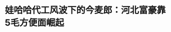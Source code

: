 <!DOCTYPE html>
<html lang="zh-CN">

<head>
    
<title>娃哈哈代工风波下的今麦郎：河北富豪靠5毛方便面崛起_腾讯新闻</title>
<meta name="keywords" content="今麦郎,娃哈哈,方便面,范现国,华龙集团,河北,纯净水,代工">
<meta name="description" content="本文来源：时代财经 作者：李馨婷因为娃哈哈的一则声明，在市场上低调已久的今麦郎突然引发关注。近日，娃哈哈纯净水产品委托今麦郎代工现象引发热议。5月15日上午，娃哈哈集团发布声明，称与今麦郎确存在委托代工关系。其进一步指出，代工期间集团自查发现个别纯净水产品未通过出厂抽样检测，自2025年4月起，集团已终止与...">
<meta name="author" content="腾讯网">
<meta name="copyright" content="Copyright 1998 - 2025 Tencent. All Rights Reserved">
<meta property="og:type" content="news" />

<meta property="og:title" content="娃哈哈代工风波下的今麦郎：河北富豪靠5毛方便面崛起_腾讯新闻" />
<meta property="og:description" content="本文来源：时代财经 作者：李馨婷因为娃哈哈的一则声明，在市场上低调已久的今麦郎突然引发关注。近日，娃哈哈纯净水产品委托今麦郎代工现象引发热议。5月15日上午，娃哈哈集团发布声明，称与今麦郎确存在委托代工关系。其进一步指出，代工期间集团自查发现个别纯净水产品未通过出厂抽样检测，自2025年4月起，集团已终止与..." />
<meta property="og:url" content="https://news.qq.com/rain/a/20250517A024W200" />
<meta property="og:image" content="https://inews.gtimg.com/news_ls/ODPRhb6CPbBUihv0KA-9x6gTrSgqhTtb0VVCu_0gETxhgAA_640330/0" />
<meta property="article:author" content="时代财经" />
<meta property="article:published_time" content="2025-05-17 18:41:19" />
<meta property="category" content="finance" />

<meta name="baidu-site-verification" content="jJeIJ5X7pP" />
    <meta charset="utf-8" />
<meta http-equiv="X-UA-Compatible" content="IE=Edge" />
<meta name="viewport" content="width=device-width, initial-scale=1, shrink-to-fit=no" />
<link rel="dns-prefetch" href="mat1.gtimg.com">
<link rel="dns-prefetch" href="i.news.qq.com">
<link rel="shortcut icon" href="https://mat1.gtimg.com/qqcdn/qqindex2021/favicon.ico">
<script nomodule="true" src="https://mat1.gtimg.com/qqcdn/qqindex2021/common-static/20240515201444/core3-37-1.min.js"></script>
<script>
  try {
    if (!window.IntersectionObserver) {
      var observerScript = document.createElement('script');
      observerScript.src = "https://mat1.gtimg.com/qqcdn/qqindex2021/common-static/20241024141058/intersection-observer-polyfill.js";
      document.head.appendChild(observerScript);
    }
  } catch (error) {}
</script>

<script>
  try {
    if (!Element.prototype.scrollTo) {
      var scrollScript = document.createElement('script');
      scrollScript.src = "https://mat1.gtimg.com/qqcdn/qqindex2021/common-static/20241025153001/scroll-behavior-polyfill.js";
      document.head.appendChild(scrollScript);
    }
  } catch (error) {}
</script>
<script>
  try {
    if ('scrollRestoration' in window.history) {
      window.history.scrollRestoration = 'manual';
    }
    window.isPcClient = Boolean(window.electron) && (
      window.navigator.userAgent.indexOf('pc-client') > 0 ||
      window.navigator.userAgent.indexOf('TencentNews') > 0
    );
  } catch {}
</script>
<script>
  try {
    if (window.isPcClient) {
      var bodyStyle = document.createElement('style');
      bodyStyle.innerText = 'body{ zoom: 0.95 }';
      document.head.appendChild(bodyStyle);
    }
  } catch {}
</script>
<script>
  window.DATA = {"url":"https://view.inews.qq.com/a/20250517A024W200","article_id":"20250517A024W200","article_type":"0","title":"娃哈哈代工风波下的今麦郎：河北富豪靠5毛方便面崛起","desc":"本文来源：时代财经 作者：李馨婷因为娃哈哈的一则声明，在市场上低调已久的今麦郎突然引发关注。近日，娃哈哈纯净水产品委托今麦郎代工现象引发热议。5月15日上午，娃哈哈集团发布声明，称与今麦郎确存在委托代工关系。其进一步指出，代工期间集团自查发现个别纯净水产品未通过出厂抽样检测，自2025年4月起，集团已终止与...","iNewsRecommendLevel":1,"abstract":"本文来源：时代财经 作者：李馨婷因为娃哈哈的一则声明，在市场上低调已久的今麦郎突然引发关注。近日，娃哈哈纯净水产品委托今麦郎代工现象引发热议。5月15日上午，娃哈哈集团发布声明，称与今麦郎确存在委托代工关系。其进一步指出，代工期间集团自查发现个别纯净水产品未通过出厂抽样检测，自2025年4月起，集团已终止与...","catalog1":"finance","ad_channel_sign":"finance","introduction":"","media":"时代财经","media_id":"5504072","pubtime":"2025-05-17 18:41:19","comment_id":"8412492961","political":0,"cmsId":"20250517A024W200","cms_id":"20250517A024W200","closeAllAd":0,"closeAllFavorite":false,"originContent":{"directory":{"ai_list":null,"enable":1,"list":[{"desc":"一年给娃哈哈代工12亿瓶水","link":"HPOS_0","sub_list":null},{"desc":"方便面销量见顶，饮用水业务待突围","link":"HPOS_1","sub_list":null}]},"key_points_show":["娃哈哈集团近日宣布与今麦郎存在委托代工关系，自2025年4月起终止与代工方的合作。","今麦郎董事长范现国表示，2024年娃哈哈纯净水销量暴增，今麦郎在全国有26个生产基地，具有运输半径短的优势。","由于娃哈哈代工产品占到今麦郎自身产能的10%左右，2024年销售旺季期间，今麦郎仍优先支持娃哈哈，共为娃哈哈代工生产了5000多万箱，相当于12亿瓶的纯净水。","今麦郎的前身是华龙集团，创始人范现国出生于河北省隆尧县，公司成立于1994年。","尽管与行业龙头存在差距，今麦郎仍有一定市场机会，值得在行业内长期坚持。"],"text":"\u003cdiv class=\"rich_media_content\"\u003e\u003cp\u003e本文来源：时代财经 作者：李馨婷\u003c/p\u003e\u003cp\u003e因为娃哈哈的一则声明，在市场上低调已久的今麦郎突然引发关注。\u003c/p\u003e\u003cp\u003e近日，娃哈哈纯净水产品委托今麦郎代工现象引发热议。5月15日上午，娃哈哈集团发布声明，称与今麦郎确存在委托代工关系。其进一步指出，代工期间集团自查发现个别纯净水产品未通过出厂抽样检测，自2025年4月起，集团已终止与相关代工方的合作。\u003c/p\u003e\u003cp class=\"qqnews_image_desc\" style=\"color: #666; font-size: 14px; text-align: center\"\u003e \u003c!--IMG_0--\u003e 图源：图虫创意 \u003c/p\u003e\u003ch2\u003e\u003c!--HPOS_0--\u003e一年给娃哈哈代工12亿瓶水\u003c/h2\u003e\u003cp\u003e饮料行业标准化程度高，对于轻资产模式运营以及产能阶段性短缺的饮料品牌来说，产品委外加工是常见现象。\u003c/p\u003e\u003cp\u003e5月16日，\u003c!--SECURE_LINK_BEGIN_0--\u003e今麦郎\u003c!--SECURE_LINK_END_0--\u003e董事长范现国接受新华网采访时指出，“2024年娃哈哈纯净水销量暴增，娃哈哈为保障市场需求，在全国寻找瓶装水代工厂，经过筛选后发现今麦郎在全国有26个生产基地，具有运输半径短的优势，可以降低运费，同时今麦郎115条饮料流水线中有32条高速流水线，基于这样的生产规模和性价比，最后双方达成协议。”\u003c!--MID_AD_0--\u003e\u003c!--EOP_0--\u003e\u003c/p\u003e\u003c!--MID_ARTICLE_AD_0--\u003e\u003c!--PARAGRAPH_0--\u003e\u003cp\u003e采访中，范现国透露，在2024年销售旺季、自身产能紧张的情况下，今麦郎仍优先支持娃哈哈。从去年5月份洽谈合作到今年5月，今麦郎共为娃哈哈代工生产了5000多万箱，相当于12亿瓶的纯净水。据其介绍，今麦郎的饮用水产品包括蓝标水、凉白开、今矿，每年销售量达120多亿瓶，而娃哈哈代工产品占到其自身产能的10%左右。\u003c/p\u003e\u003cp\u003e今麦郎的前身是华龙集团，创始人范现国出生于河北省隆尧县。1994年，康师傅和统一两大方便面品牌刚进入中国内地市场，留意到商机的范现国当即拉上亲朋成立华龙集团，推出方便面产品。\u003c/p\u003e\u003cp\u003e隆尧县正是小麦的生产基地，背靠原料生产地，范现国推出定价仅5毛钱的方便面产品，迅速抢占了农村市场。据媒体报道，成立仅6年，华龙集团就创造了1亿包的年销量。\u003c/p\u003e\u003cp\u003e2002年，华龙集团推出 “今麦郎弹面”，并将品牌升级为 “今麦郎”，转向城市市场发力。今麦郎方便面推出一年，年销售额便达到了1亿元规模，并成为能与康师傅、统一相抗衡的方便面新兴品牌。\u003c/p\u003e\u003cp\u003e此后几年，今麦郎业务一路扩张，并两度向行业巨头借势。2004年，今麦郎与日本方便食品巨头日清集团成立了合资公司。2006年，今麦郎又与统一合资成立公司，进军饮料业务。不过，2015年与2016年，今麦郎与\u003c!--SECURE_LINK_BEGIN_1--\u003e日清食品\u003c!--SECURE_LINK_END_1--\u003e和统一的合作便先后宣告结束。\u003c/p\u003e\u003ch2\u003e\u003c!--HPOS_1--\u003e方便面销量见顶，饮用水业务待突围\u003c/h2\u003e\u003cp\u003e近10年来，今麦郎方便面与饮料业务面临的市场竞争加大。\u003c/p\u003e\u003cp\u003e世界方便面协会数据显示，2013年，中国方便面销量达到了462.2亿包的顶峰，后续受到外卖平台冲击，2014年至2016年三年销量下降近80亿包。随着方便面市场增量见顶，为抢占市场份额，今麦郎针对低线市场推出“一桶半”、“一袋半”等大份量产品，还推出了高端品牌“0油炸免煮拉面”拉面范，以及具有地方特色的板面大单品等。\u003c!--MID_AD_1--\u003e\u003c!--EOP_1--\u003e\u003c/p\u003e\u003c!--MID_ARTICLE_AD_1--\u003e\u003c!--PARAGRAPH_1--\u003e\u003cp\u003e英敏特数据显示，按方便面销售额份额计算，2018—2019年，康师傅、统一、今麦郎与白象的市场份额分别为46.6%、16.3%、15.8%与7.5%。而根据各方公开数据，2023年与2024年，今麦郎的市场份额下滑到了行业第四，白象的市场份额则上升到了第三。\u003c/p\u003e\u003cp\u003e饮料业务方面，多年来，今麦郎陆续推出了蓝标水、凉白开、今矿三款产品，分别布局饮用水市场的1元、2元、3元价格带。还推出了苏打水、冰红茶、绿茶等产品，以及茶饮料品牌茶粹与能量饮料品牌天豹等。据媒体报道，2022年，今麦郎凉白开产品的销售额突破了30亿元。\u003c/p\u003e\u003cp class=\"qqnews_image_desc\" style=\"color: #666; font-size: 14px; text-align: center\"\u003e \u003c!--IMG_1--\u003e 图源：今麦郎微博 \u003c/p\u003e\u003cp\u003e不过，包装饮用水市场集中度较高，头部企业地位稳固，今麦郎突围压力不小。灼识咨询报告显示，2023年，按零售额计，行业前五名分别为\u003c!--SECURE_LINK_BEGIN_2--\u003e农夫山泉\u003c!--SECURE_LINK_END_2--\u003e、\u003c!--SECURE_LINK_BEGIN_3--\u003e华润饮料\u003c!--SECURE_LINK_END_3--\u003e、景田百岁山、娃哈哈与康师傅，其中，农夫山泉与华润饮料市场份额共计超过40%。另据马上赢数据，2023年一季度到2024年四季度，今麦郎的市场份额始终在2.01%以下，市场排名保持在第7位。\u003c!--MID_AD_2--\u003e\u003c!--EOP_2--\u003e\u003c/p\u003e\u003c!--MID_ARTICLE_AD_2--\u003e\u003c!--PARAGRAPH_2--\u003e\u003cp\u003e受业务增长乏力影响，近年来，今麦郎营收整体下滑。根据河北省工商业联合会公布的历年民营企业100强榜单，2019年至2021年，今麦郎投资有限公司的营收分别为218.488亿元、240.429亿元和241.455亿元。工商信息显示，今麦郎投资有限公司持股今麦郎食品股份有限公司（今麦郎食品），今麦郎食品则控股今麦郎饮品股份有限公司。\u003c!--MID_AD_3--\u003e\u003c!--EOP_3--\u003e\u003c/p\u003e\u003c!--MID_ARTICLE_AD_3--\u003e\u003c!--PARAGRAPH_3--\u003e\u003cp\u003e2022年起，上述榜单中，今麦郎方面的企业主体变为今麦郎食品。2022年，今麦郎食品营收为190.76亿元，到2023年，今麦郎食品营收进一步降至165.7亿元。\u003c/p\u003e\u003cp\u003e或许是因为食品饮料业务增长乏力，今麦郎多年来的资本化进程也并不顺利。\u003c/p\u003e\u003cp\u003e2017年，今麦郎宣布正式冲刺IPO，后不了了之。2019年，上市公司莱茵体育（000558.SZ）的控股股东莱茵达集团与自然人范明科签署了《股份转让协议》，约定前者将其持有的莱茵体育3.73亿股股份（占莱茵体育总股本的29.00%）转让给后者。而范明科与今麦郎创始人次子同名，因此外界认为今麦郎将通过获得莱茵体育控制权转让的方式借壳上市。此后，因为交易方未在约定时间内支付股份转让价款，交易终止。到了2020年，今麦郎又与\u003c!--SECURE_LINK_BEGIN_4--\u003e中信建投\u003c!--SECURE_LINK_END_4--\u003e签订上市辅导协议，准备冲击A股，但上市计划再次搁置。\u003c!--MID_AD_4--\u003e\u003c!--EOP_4--\u003e\u003c/p\u003e\u003c!--MID_ARTICLE_AD_4--\u003e\u003c!--PARAGRAPH_4--\u003e\u003cp\u003e在上海博盖咨询创始合伙人高剑锋看来，尽管当前与行业龙头存在差距，但今麦郎仍有一定市场机会，值得在行业内长期坚持。\u003c/p\u003e\u003cp\u003e高剑锋认为，今麦郎会走康师傅、统一这样的综合型食品饮料集团的路线。饮料业务方面，今麦郎入局错过了早期行业快速发展的市场窗口，错过了成为主要细分赛道头部的机会。但由于饮料行业的整体门槛不高，通过产品跟随与创新，今麦郎仍然能有抢占市场份额的机会。\u003c/p\u003e\u003cp\u003e“这两年，统一一直在做 ‘食饮合并’，即通过对食品和饮料业务两大板块进行合并运营，降低运营成本，发挥两大业务的协同效应，从而实现业绩增长。对于今麦郎来说，这是一个可以观察、借鉴的运营策略。”高剑锋分析道。\u003c/p\u003e\u003cdiv powered-by=\"qqnews_ex-editor\"\u003e\u003c/div\u003e\u003cstyle\u003e.rich_media_content{--news-tabel-th-night-color: #444444;--news-font-day-color: #333;--news-font-night-color: #d9d9d9;--news-bottom-distance: 22px}.rich_media_content p:not([data-exeditor-arbitrary-box=image-box]){letter-spacing:.5px;line-height:30px;margin-bottom:var(--news-bottom-distance);word-wrap:break-word}.rich_media_content{color:var(--news-font-day-color);font-size:18px}@media(prefers-color-scheme:dark){body:not([data-weui-theme=light]):not([dark-mode-disable=true]) .rich_media_content p:not([data-exeditor-arbitrary-box=image-box]){letter-spacing:.5px;line-height:30px;margin-bottom:var(--news-bottom-distance);word-wrap:break-word}body:not([data-weui-theme=light]):not([dark-mode-disable=true]) .rich_media_content{color:var(--news-font-night-color)}}.data_color_scheme_dark .rich_media_content p:not([data-exeditor-arbitrary-box=image-box]){letter-spacing:.5px;line-height:30px;margin-bottom:var(--news-bottom-distance);word-wrap:break-word}.data_color_scheme_dark .rich_media_content{color:var(--news-font-night-color)}.data_color_scheme_dark .rich_media_content{font-size:18px}.rich_media_content p[data-exeditor-arbitrary-box=image-box]{margin-bottom:11px}.rich_media_content\u003ediv:not(.qnt-video),.rich_media_content\u003esection{margin-bottom:var(--news-bottom-distance)}.rich_media_content hr{margin-bottom:var(--news-bottom-distance)}.rich_media_content .link_list{margin:0;margin-top:20px;min-height:0!important}.rich_media_content blockquote{background:#f9f9f9;border-left:6px solid #ccc;margin:1.5em 10px;padding:.5em 10px}.rich_media_content blockquote p{margin-bottom:0!important}.data_color_scheme_dark .rich_media_content blockquote{background:#323232}@media(prefers-color-scheme:dark){body:not([data-weui-theme=light]):not([dark-mode-disable=true]) .rich_media_content blockquote{background:#323232}}.rich_media_content ol[data-ex-list]{--ol-start: 1;--ol-list-style-type: decimal;list-style-type:none;counter-reset:olCounter calc(var(--ol-start,1) - 1);position:relative}.rich_media_content ol[data-ex-list]\u003eli\u003e:first-child::before{content:counter(olCounter,var(--ol-list-style-type)) '. ';counter-increment:olCounter;font-variant-numeric:tabular-nums;display:inline-block}.rich_media_content ul[data-ex-list]{--ul-list-style-type: circle;list-style-type:none;position:relative}.rich_media_content ul[data-ex-list].nonUnicode-list-style-type\u003eli\u003e:first-child::before{content:var(--ul-list-style-type) ' ';font-variant-numeric:tabular-nums;display:inline-block;transform:scale(0.5)}.rich_media_content ul[data-ex-list].unicode-list-style-type\u003eli\u003e:first-child::before{content:var(--ul-list-style-type) ' ';font-variant-numeric:tabular-nums;display:inline-block;transform:scale(0.8)}.rich_media_content ol:not([data-ex-list]){padding-left:revert}.rich_media_content ul:not([data-ex-list]){padding-left:revert}.rich_media_content table{display:table;border-collapse:collapse;margin-bottom:var(--news-bottom-distance)}.rich_media_content table th,.rich_media_content table td{word-wrap:break-word;border:1px solid #ddd;white-space:nowrap;padding:2px 5px}.rich_media_content table th{font-weight:700;background-color:#f0f0f0;text-align:left}.rich_media_content table p{margin-bottom:0!important}.data_color_scheme_dark .rich_media_content table th{background:var(--news-tabel-th-night-color)}@media(prefers-color-scheme:dark){body:not([data-weui-theme=light]):not([dark-mode-disable=true]) .rich_media_content table th{background:var(--news-tabel-th-night-color)}}.rich_media_content .qqnews_image_desc,.rich_media_content p[type=om-image-desc]{line-height:20px!important;text-align:center!important;font-size:14px!important;color:#666!important}.rich_media_content div[data-exeditor-arbitrary-box=wrap]:not([data-exeditor-arbitrary-box-special-style]){max-width:100%}.rich_media_content .qqnews-content{--wmfont: 0;--wmcolor: transparent;font-size:var(--wmfont);color:var(--wmcolor);line-height:var(--wmfont)!important;margin-bottom:var(--wmfont)!important}.rich_media_content .qqnews_sign_emphasis{background:#f7f7f7}.rich_media_content .qqnews_sign_emphasis ol{word-wrap:break-word;border:none;color:#5c5c5c;line-height:28px;list-style:none;margin:14px 0 6px;padding:16px 15px 4px}.rich_media_content .qqnews_sign_emphasis p{margin-bottom:12px!important}.rich_media_content .qqnews_sign_emphasis ol\u003eli\u003ep{padding-left:30px}.rich_media_content .qqnews_sign_emphasis ol\u003eli{list-style:none}.rich_media_content .qqnews_sign_emphasis ol\u003eli\u003ep:first-child::before{margin-left:-30px;content:counter(olCounter,decimal) ''!important;counter-increment:olCounter!important;font-variant-numeric:tabular-nums!important;background:#37f;border-radius:2px;color:#fff;font-size:15px;font-style:normal;text-align:center;line-height:18px;width:18px;height:18px;margin-right:12px;position:relative;top:-1px}.data_color_scheme_dark .rich_media_content .qqnews_sign_emphasis{background:#262626}.data_color_scheme_dark .rich_media_content .qqnews_sign_emphasis ol\u003eli\u003ep{color:#a9a9a9}@media(prefers-color-scheme:dark){body:not([data-weui-theme=light]):not([dark-mode-disable=true]) .rich_media_content .qqnews_sign_emphasis{background:#262626}body:not([data-weui-theme=light]):not([dark-mode-disable=true]) .rich_media_content .qqnews_sign_emphasis ol\u003eli\u003ep{color:#a9a9a9}}.rich_media_content h1,.rich_media_content h2,.rich_media_content h3,.rich_media_content h4,.rich_media_content h5,.rich_media_content h6{margin-bottom:var(--news-bottom-distance);font-weight:700}.rich_media_content h1{font-size:20px}.rich_media_content h2,.rich_media_content h3{font-size:19px}.rich_media_content h4,.rich_media_content h5,.rich_media_content h6{font-size:18px}.rich_media_content li:empty{display:none}.rich_media_content ul,.rich_media_content ol{margin-bottom:var(--news-bottom-distance)}.rich_media_content div\u003ep:only-child{margin-bottom:0!important}.rich_media_content .cms-cke-widget-title-wrap p{margin-bottom:0!important}\u003c/style\u003e\u003c/div\u003e","version":"v2"},"originAttribute":{"IMG_0":{"bigOrigUrl":"https://inews.gtimg.com/om_bt/ODADd0NrlKaLHsyD4aVC0_RFYjfx5-JrAmCbd43CiTMFAAA/0","compressUrl":"https://inews.gtimg.com/om_bt/ODADd0NrlKaLHsyD4aVC0_RFYjfx5-JrAmCbd43CiTMFAAA/641","desc":"","fullPic":"1","height":366,"imgurl0":"https://inews.gtimg.com/om_bt/ODADd0NrlKaLHsyD4aVC0_RFYjfx5-JrAmCbd43CiTMFAAA/0","imgurl1000":"https://inews.gtimg.com/om_bt/ODADd0NrlKaLHsyD4aVC0_RFYjfx5-JrAmCbd43CiTMFAAA/1000","islong":0,"origUrl":"https://inews.gtimg.com/om_bt/ODADd0NrlKaLHsyD4aVC0_RFYjfx5-JrAmCbd43CiTMFAAA/641","size":224,"style":"display: inline-block; max-width: 100%; width: 960px","thumb":"https://inews.gtimg.com/om_bt/ODADd0NrlKaLHsyD4aVC0_RFYjfx5-JrAmCbd43CiTMFAAA_181x181s/0","url":"https://inews.gtimg.com/om_bt/ODADd0NrlKaLHsyD4aVC0_RFYjfx5-JrAmCbd43CiTMFAAA/641","width":641},"IMG_1":{"bigOrigUrl":"https://inews.gtimg.com/om_bt/OaFs9X4OSSsPI6J2acq9b4JKBNbxDHEhlP5q1Ow3OeGv0AA/0","compressUrl":"https://inews.gtimg.com/om_bt/OaFs9X4OSSsPI6J2acq9b4JKBNbxDHEhlP5q1Ow3OeGv0AA/641","desc":"","fullPic":"1","height":427,"imgurl0":"https://inews.gtimg.com/om_bt/OaFs9X4OSSsPI6J2acq9b4JKBNbxDHEhlP5q1Ow3OeGv0AA/0","imgurl1000":"https://inews.gtimg.com/om_bt/OaFs9X4OSSsPI6J2acq9b4JKBNbxDHEhlP5q1Ow3OeGv0AA/1000","islong":0,"origUrl":"https://inews.gtimg.com/om_bt/OaFs9X4OSSsPI6J2acq9b4JKBNbxDHEhlP5q1Ow3OeGv0AA/1000","size":1111,"style":"display: inline-block; max-width: 100%; width: 960px","thumb":"https://inews.gtimg.com/om_bt/OaFs9X4OSSsPI6J2acq9b4JKBNbxDHEhlP5q1Ow3OeGv0AA_181x181s/0","url":"https://inews.gtimg.com/om_bt/OaFs9X4OSSsPI6J2acq9b4JKBNbxDHEhlP5q1Ow3OeGv0AA/641","width":641},"SECURE_LINK_BEGIN_1":{"cms_orig_info":{"desc":"日清食品","trust_level":1,"type":"huaci_stock","url":"https://wzq.tenpay.com/mm/detail?type=2\u0026scode=01475\u0026stat_data=Ozm00p000n006"},"desc":"日清食品","trust_level":1,"type":"huaci_stock","url":"https://wzq.tenpay.com/mm/detail?type=2\u0026scode=01475\u0026stat_data=Ozm00p000n006"},"SECURE_LINK_BEGIN_2":{"cms_orig_info":{"desc":"农夫山泉","trust_level":1,"type":"huaci_stock","url":"https://wzq.tenpay.com/mm/detail?type=2\u0026scode=09633\u0026stat_data=Ozm00p000n006"},"desc":"农夫山泉","trust_level":1,"type":"huaci_stock","url":"https://wzq.tenpay.com/mm/detail?type=2\u0026scode=09633\u0026stat_data=Ozm00p000n006"},"SECURE_LINK_BEGIN_3":{"cms_orig_info":{"desc":"华润饮料","trust_level":1,"type":"huaci_stock","url":"https://wzq.tenpay.com/mm/detail?type=2\u0026scode=02460\u0026stat_data=Ozm00p000n006"},"desc":"华润饮料","trust_level":1,"type":"huaci_stock","url":"https://wzq.tenpay.com/mm/detail?type=2\u0026scode=02460\u0026stat_data=Ozm00p000n006"},"SECURE_LINK_BEGIN_4":{"cms_orig_info":{"desc":"中信建投","trust_level":1,"type":"huaci_stock","url":"https://wzq.tenpay.com/mm/detail?type=1\u0026scode=601066\u0026stat_data=Ozm00p000n006"},"desc":"中信建投","trust_level":1,"type":"huaci_stock","url":"https://wzq.tenpay.com/mm/detail?type=1\u0026scode=601066\u0026stat_data=Ozm00p000n006"},"SECURE_LINK_END_1":{"trust_level":1},"SECURE_LINK_END_2":{"trust_level":1},"SECURE_LINK_END_3":{"trust_level":1},"SECURE_LINK_END_4":{"trust_level":1}},"selfDeclare":{},"userAddress":"广东","card":{"chlid":"5504072","chlname":"时代财经","desc":"广东时代传媒集团出品，专注于企业信息","icon":"http://inews.gtimg.com/newsapp_ls/0/14230374563_200200/0","msgEntry":1,"uin":"ec85a5affbb1b28a6028f34698880e4545","update_frequency":"0","vip_desc":"时代财经官方账号","vip_icon_night":"https://inews.gtimg.com/newsapp_bt/0/1128171011183_4151/0","vip_place":"left","vip_type":"20006","vip_icon":"https://inews.gtimg.com/newsapp_bt/0/1128164013310_1586/0","vip_type_new":"20006","suid":"8QMc239d5YAcvDnZ","liveInfo":{},"cpLevel":1},"interationCount":{"like":38,"collect":32,"share":30},"payment_info":{},"article_is_pay":false,"payment_column_info_v1":{"is_column_pay":false,"read_count_all":0},"tag_info_item":null,"contentWordsNum":2111,"extraProperty":{"FeedbackDetailDisableInsert":0,"zanSkinType":""},"relateWelfare":{},"aiSwitch":true,"isOversize":false,"videoArr":[]};
</script>
<script>
  window.channelInfo = {"channelConfig":{"channelNav":[{"_auto_id":"1","active_alien_img":"","alien_img":"","channel_id":"news_news_home","is_local":"0","link":"https://www.qq.com","name_cn":"首页","name_en":"home"},{"_auto_id":"2","active_alien_img":"","alien_img":"","channel_id":"news_news_top","is_local":"0","link":"","name_cn":"要闻","name_en":"news"},{"_auto_id":"4","active_alien_img":"","alien_img":"","channel_id":"news_news_bj","is_local":"1","link":"","name_cn":"北京","name_en":"bj"},{"_auto_id":"5","active_alien_img":"","alien_img":"","channel_id":"news_news_finance","is_local":"0","link":"","name_cn":"财经","name_en":"finance"},{"_auto_id":"6","active_alien_img":"","alien_img":"","channel_id":"news_news_tech","is_local":"0","link":"","name_cn":"科技","name_en":"tech"},{"_auto_id":"7","active_alien_img":"","alien_img":"","channel_id":"tv","is_local":"0","link":"https://v.qq.com/channel/tv/?ptag=qqnews","name_cn":"电视剧","name_en":"tv"},{"_auto_id":"8","active_alien_img":"","alien_img":"","channel_id":"news_news_qa","is_local":"0","link":"","name_cn":"热问","name_en":"qa"},{"_auto_id":"9","active_alien_img":"","alien_img":"","channel_id":"news_news_ent","is_local":"0","link":"","name_cn":"娱乐","name_en":"ent"},{"_auto_id":"10","active_alien_img":"","alien_img":"","channel_id":"variety","is_local":"0","link":"https://v.qq.com/channel/variety/?ptag=qqnews","name_cn":"综艺","name_en":"variety"},{"_auto_id":"11","active_alien_img":"","alien_img":"","channel_id":"news_news_sports","is_local":"0","link":"","name_cn":"体育","name_en":"sports"},{"_auto_id":"13","active_alien_img":"","alien_img":"","channel_id":"news_news_nba","is_local":"0","link":"","name_cn":"NBA","name_en":"nba"},{"_auto_id":"14","active_alien_img":"","alien_img":"","channel_id":"news_news_world","is_local":"0","link":"","name_cn":"国际","name_en":"world"},{"_auto_id":"15","active_alien_img":"","alien_img":"","channel_id":"news_news_mil","is_local":"0","link":"","name_cn":"军事","name_en":"milite"},{"_auto_id":"16","active_alien_img":"","alien_img":"","channel_id":"news_news_auto","is_local":"0","link":"","name_cn":"汽车","name_en":"auto"},{"_auto_id":"17","active_alien_img":"","alien_img":"","channel_id":"news_news_house","is_local":"0","link":"","name_cn":"房产","name_en":"house"},{"_auto_id":"18","active_alien_img":"","alien_img":"","channel_id":"news_news_edu","is_local":"0","link":"","name_cn":"教育","name_en":"edu"},{"_auto_id":"19","active_alien_img":"","alien_img":"","channel_id":"news_news_antip","is_local":"0","link":"","name_cn":"健康","name_en":"health"},{"_auto_id":"20","active_alien_img":"","alien_img":"","channel_id":"news_news_video","is_local":"0","link":"","name_cn":"视频","name_en":"video"},{"_auto_id":"21","active_alien_img":"","alien_img":"","channel_id":"news_news_game","is_local":"0","link":"","name_cn":"游戏","name_en":"games"},{"_auto_id":"22","active_alien_img":"","alien_img":"","channel_id":"news_news_nchupin","is_local":"0","link":"","name_cn":"眼界","name_en":"chupin"},{"_auto_id":"24","active_alien_img":"","alien_img":"","channel_id":"news_news_football","is_local":"0","link":"","name_cn":"足球","name_en":"football"},{"_auto_id":"25","active_alien_img":"","alien_img":"","channel_id":"news_news_kepu","is_local":"0","link":"","name_cn":"科学","name_en":"kepu"},{"_auto_id":"26","active_alien_img":"","alien_img":"","channel_id":"news_news_digi","is_local":"0","link":"","name_cn":"数码","name_en":"digi"},{"_auto_id":"28","active_alien_img":"","alien_img":"","channel_id":"ymzx","is_local":"0","link":"https://gamer.qq.com/v2/cloudgame/game/96897?ichannel=txxwpc0Ftxxwpc1","name_cn":"元梦之星","name_en":"news_news_ymzx"},{"_auto_id":"31","active_alien_img":"","alien_img":"","channel_id":"movie","is_local":"0","link":"https://v.qq.com/channel/movie/?ptag=qqnews","name_cn":"电影","name_en":"movie"},{"_auto_id":"32","active_alien_img":"","alien_img":"","channel_id":"news_news_esport","is_local":"0","link":"","name_cn":"电竞","name_en":"esport"},{"_auto_id":"34","active_alien_img":"","alien_img":"","channel_id":"news_news_history","is_local":"0","link":"","name_cn":"历史","name_en":"history"},{"_auto_id":"35","active_alien_img":"","alien_img":"","channel_id":"news_news_baby","is_local":"0","link":"","name_cn":"育儿","name_en":"baby"},{"_auto_id":"36","active_alien_img":"","alien_img":"","channel_id":"hbjy","is_local":"0","link":"https://gp.qq.com/act/a20250421mnqlx/news.shtml","name_cn":"和平精英","name_en":"news_news_hbjy"},{"_auto_id":"37","active_alien_img":"","alien_img":"","channel_id":"cloud_gamer","is_local":"0","link":"https://gamer.qq.com/?ichannel=txxwpc0Ftxxwpc1","name_cn":"云游戏","name_en":"cloud_gamer"},{"_auto_id":"38","active_alien_img":"","alien_img":"","channel_id":"news_news_lic","is_local":"0","link":"","name_cn":"理财","name_en":"finance_licai"},{"_auto_id":"39","active_alien_img":"","alien_img":"","channel_id":"news_news_istock","is_local":"0","link":"","name_cn":"股票","name_en":"finance_stock"},{"_auto_id":"40","active_alien_img":"","alien_img":"","channel_id":"ren_min_shi_pin","is_local":"0","link":"https://news.qq.com/omn/author/8QMd3Hld74cbujbY?tab=om_video","name_cn":"人民视频","name_en":"ren_min_shi_pin"},{"_auto_id":"41","active_alien_img":"","alien_img":"","channel_id":"news_news_weather","is_local":"0","link":"https://tianqi.qq.com/index.htm","name_cn":"天气","name_en":"weather"}]}};
</script>
<script>
  window.articleConfig = {"rightConfig":[{"_auto_id":"1","category_key":"default","modules":"{\"moduleList\":[{\"title\":\"作者其他文章\",\"id\":\"user_article\"},{\"title\":\"精选视频\",\"id\":\"video_album\",\"videoType\":\"tag\",\"videoId\":\"aUepxrtchGM=\",\"isSticky\":0},{\"title\":\"下载条\",\"id\":\"download_banner\",\"isSticky\":1},{\"title\":\"热点榜\",\"id\":\"hot_rank_list\",\"isSticky\":1},{\"title\":\"广告推广\",\"id\":\"ssp_ad_module\",\"category\":\"ad_ssp\",\"loid\":\"109\",\"isSticky\":1},{\"title\":\"广告推广位\",\"id\":\"c2s_ad_module\",\"category\":\"right_c2s\",\"path\":\"QQcom_all_Rectangle-1|QQcom_all_Rectangle-2|QQcom_all_Rectangle-3\",\"isSticky\":1}]}"},{"_auto_id":"2","category_key":"ent","modules":"{\"moduleList\":[{\"title\":\"作者其他文章\",\"id\":\"user_article\"},{\"title\":\"精选视频\",\"id\":\"video_album\",\"videoType\":\"tag\",\"videoId\":\"aUepxrtchGM=\"},{\"title\":\"下载条\",\"id\":\"download_banner\",\"isSticky\":1},{\"title\":\"热点榜\",\"id\":\"hot_rank_list\",\"isSticky\":1},{\"title\":\"广告推广\",\"id\":\"ssp_ad_module\",\"category\":\"ad_ssp\",\"loid\":\"109\",\"isSticky\":1},{\"title\":\"广告推广\",\"id\":\"ssp_ad_module\",\"category\":\"ad_ssp\",\"loid\":\"117\",\"isSticky\":1}]}"},{"_auto_id":"3","category_key":"game","modules":"{\"moduleList\":[{\"title\":\"作者其他文章\",\"id\":\"user_article\"},{\"title\":\"精选视频\",\"id\":\"video_album\",\"videoType\":\"tag\",\"videoId\":\"aUepxrtchGM=\"},{\"title\":\"热门游戏\",\"id\":\"recommend_game\",\"isSticky\":0},{\"title\":\"下载条\",\"id\":\"download_banner\",\"isSticky\":1},{\"title\":\"热点榜\",\"id\":\"hot_rank_list\",\"isSticky\":1},{\"title\":\"广告推广\",\"id\":\"ssp_ad_module\",\"category\":\"ad_ssp\",\"loid\":\"109\",\"isSticky\":1},{\"title\":\"广告推广位\",\"id\":\"c2s_ad_module\",\"category\":\"right_c2s\",\"path\":\"QQcom_all_Rectangle-1|QQcom_all_Rectangle-2|QQcom_all_Rectangle-3\",\"isSticky\":1}]}"},{"_auto_id":"4","category_key":"tech","modules":"{\"moduleList\":[{\"title\":\"作者其他文章\",\"id\":\"user_article\"},{\"title\":\"精选视频\",\"id\":\"video_album\",\"videoType\":\"tag\",\"videoId\":\"aUepxrtchGM=\"},{\"title\":\"下载条\",\"id\":\"download_banner\",\"isSticky\":1},{\"title\":\"热点榜\",\"id\":\"hot_rank_list\",\"isSticky\":1},{\"title\":\"广告推广\",\"id\":\"ssp_ad_module\",\"category\":\"ad_ssp\",\"loid\":\"109\",\"isSticky\":1},{\"title\":\"广告推广位\",\"id\":\"c2s_ad_module\",\"category\":\"right_c2s\",\"path\":\"QQcom_all_Rectangle-1|QQcom_all_Rectangle-2|QQcom_all_Rectangle-3\",\"isSticky\":1}]}"},{"_auto_id":"5","category_key":"finance","modules":"{\"moduleList\":[{\"title\":\"作者其他文章\",\"id\":\"user_article\"},{\"title\":\"精选视频\",\"id\":\"video_album\",\"videoType\":\"tag\",\"videoId\":\"aUepxrtchGM=\"},{\"title\":\"下载条\",\"id\":\"download_banner\",\"isSticky\":1},{\"title\":\"热点榜\",\"id\":\"hot_rank_list\",\"isSticky\":1},{\"title\":\"广告推广\",\"id\":\"ssp_ad_module\",\"category\":\"ad_ssp\",\"loid\":\"109\",\"isSticky\":1},{\"title\":\"广告推广位\",\"id\":\"c2s_ad_module\",\"category\":\"right_c2s\",\"path\":\"QQcom_all_Rectangle-1|QQcom_all_Rectangle-2|QQcom_all_Rectangle-3\",\"isSticky\":1}]}"},{"_auto_id":"6","category_key":"news","modules":"{\"moduleList\":[{\"title\":\"作者其他文章\",\"id\":\"user_article\"},{\"title\":\"精选视频\",\"id\":\"video_album\",\"videoType\":\"tag\",\"videoId\":\"aUepxrtchGM=\"},{\"title\":\"下载条\",\"id\":\"download_banner\",\"isSticky\":1},{\"title\":\"热点榜\",\"id\":\"hot_rank_list\",\"isSticky\":1},{\"title\":\"广告推广\",\"id\":\"ssp_ad_module\",\"category\":\"ad_ssp\",\"loid\":\"109\",\"isSticky\":1},{\"title\":\"广告推广位\",\"id\":\"c2s_ad_module\",\"category\":\"right_c2s\",\"path\":\"QQcom_all_Rectangle-1|QQcom_all_Rectangle-2|QQcom_all_Rectangle-3\",\"isSticky\":1}]}"},{"_auto_id":"7","category_key":"fashion","modules":"{\"moduleList\":[{\"title\":\"作者其他文章\",\"id\":\"user_article\"},{\"title\":\"精选视频\",\"id\":\"video_album\",\"videoType\":\"tag\",\"videoId\":\"aUepxrtchGM=\"},{\"title\":\"下载条\",\"id\":\"download_banner\",\"isSticky\":1},{\"title\":\"热点榜\",\"id\":\"hot_rank_list\",\"isSticky\":1},{\"title\":\"广告推广\",\"id\":\"ssp_ad_module\",\"category\":\"ad_ssp\",\"loid\":\"109\",\"isSticky\":1},{\"title\":\"广告推广位\",\"id\":\"c2s_ad_module\",\"category\":\"right_c2s\",\"path\":\"QQcom_all_Rectangle-1|QQcom_all_Rectangle-2|QQcom_all_Rectangle-3\",\"isSticky\":1}]}"},{"_auto_id":"8","category_key":"sports","modules":"{\"moduleList\":[{\"title\":\"作者其他文章\",\"id\":\"user_article\"},{\"title\":\"精选视频\",\"id\":\"video_album\",\"videoType\":\"tag\",\"videoId\":\"aUepxrtchGM=\"},{\"title\":\"下载条\",\"id\":\"download_banner\",\"isSticky\":1},{\"title\":\"热点榜\",\"id\":\"hot_rank_list\",\"isSticky\":1},{\"title\":\"广告推广\",\"id\":\"ssp_ad_module\",\"category\":\"ad_ssp\",\"loid\":\"109\",\"isSticky\":1},{\"title\":\"广告推广位\",\"id\":\"c2s_ad_module\",\"category\":\"right_c2s\",\"path\":\"QQcom_all_Rectangle-1|QQcom_all_Rectangle-2|QQcom_all_Rectangle-3\",\"isSticky\":1}]}"},{"_auto_id":"9","category_key":"health","modules":"{\"moduleList\":[{\"title\":\"作者其他文章\",\"id\":\"user_article\"},{\"title\":\"精选视频\",\"id\":\"video_album\",\"videoType\":\"tag\",\"videoId\":\"aUepxrtchGM=\"},{\"title\":\"下载条\",\"id\":\"download_banner\",\"isSticky\":1},{\"title\":\"热点榜\",\"id\":\"hot_rank_list\",\"isSticky\":1},{\"title\":\"广告推广\",\"id\":\"ssp_ad_module\",\"category\":\"ad_ssp\",\"loid\":\"109\",\"isSticky\":1},{\"title\":\"广告推广位\",\"id\":\"c2s_ad_module\",\"category\":\"right_c2s\",\"path\":\"QQcom_all_Rectangle-1|QQcom_all_Rectangle-2|QQcom_all_Rectangle-3\",\"isSticky\":1}]}"},{"_auto_id":"10","category_key":"nba","modules":"{\"moduleList\":[{\"title\":\"作者其他文章\",\"id\":\"user_article\"},{\"title\":\"精选视频\",\"id\":\"video_album\",\"videoType\":\"tag\",\"videoId\":\"aUepxrtchGM=\"},{\"title\":\"下载条\",\"id\":\"download_banner\",\"isSticky\":1},{\"title\":\"热点榜\",\"id\":\"hot_rank_list\",\"isSticky\":1},{\"title\":\"广告推广\",\"id\":\"ssp_ad_module\",\"category\":\"ad_ssp\",\"loid\":\"109\",\"isSticky\":1},{\"title\":\"广告推广位\",\"id\":\"c2s_ad_module\",\"category\":\"right_c2s\",\"path\":\"QQcom_all_Rectangle-1|QQcom_all_Rectangle-2|QQcom_all_Rectangle-3\",\"isSticky\":1}]}"},{"_auto_id":"11","category_key":"edu","modules":"{\"moduleList\":[{\"title\":\"作者其他文章\",\"id\":\"user_article\"},{\"title\":\"精选视频\",\"id\":\"video_album\",\"videoType\":\"tag\",\"videoId\":\"aUWpxLNdg2c=\"},{\"title\":\"下载条\",\"id\":\"download_banner\",\"isSticky\":1},{\"title\":\"热点榜\",\"id\":\"hot_rank_list\",\"isSticky\":1},{\"title\":\"广告推广\",\"id\":\"ssp_ad_module\",\"category\":\"ad_ssp\",\"loid\":\"109\",\"isSticky\":1},{\"title\":\"广告推广位\",\"id\":\"c2s_ad_module\",\"category\":\"right_c2s\",\"path\":\"QQcom_all_Rectangle-1|QQcom_all_Rectangle-2|QQcom_all_Rectangle-3\",\"isSticky\":1}]}"},{"_auto_id":"12","category_key":"ad","modules":"{\"moduleList\":[{\"title\":\"广告推广\",\"id\":\"ssp_ad_module\",\"category\":\"ad_ssp\",\"loid\":\"109\",\"isSticky\":1},{\"title\":\"广告推广位\",\"id\":\"c2s_ad_module\",\"category\":\"right_c2s\",\"path\":\"QQcom_all_Rectangle-1|QQcom_all_Rectangle-2|QQcom_all_Rectangle-3\",\"isSticky\":1}]}"}],"tonglanAdConfig":[{"_auto_id":"1","modules":"{\"moduleList\":[{\"title\":\"广告推广位\",\"id\":\"top\",\"category\":\"top_c2s\",\"path\":\"QQcom_all_Width1-1\"},{\"title\":\"广告推广位\",\"id\":\"bottom\",\"category\":\"bottom_c2s\",\"path\":\"QQcom_all_Width1-2\"}]}"}],"bottomConfig":[],"videoAdConfig":[{"_auto_id":"1","normal_time":"10","switch":"1","video_count":"0","video_time":"0"}],"rightGameConfig":[{"_auto_id":"2","desc":"连续登录送游戏钻石，群雄共聚称霸沙城","icon":"https://inews.gtimg.com/newsapp_bt/0/0627161037914_3816/0","link":"https://s.iwan.qq.com/opengame/tenvideo/index.html?hidestatusbar=1&hidetitlebar=1&immersive=1&syswebview=1&landscape=1&gameid=49085&url=https%3A%2F%2Fgz-file.91ninthpalace.com%2Fwzzx%2Findex_tencent_iwan.html%20&ref_ele=90015","name":"王者之心2"},{"_auto_id":"3","desc":"上线送VIP！万人同屏横扫沙城","icon":"https://inews.gtimg.com/newsapp_bt/0/0627155752146_4584/0","link":"https://s.iwan.qq.com/opengame/tenvideo/index.html?hidestatusbar=1&hidetitlebar=1&immersive=1&landscape=1&syswebview=1&gameid=47203&url=https%3A%2F%2Fcqss2login.bigrnet.com%2Fiwan%2Fh5%2Fplay%2Floading&ref_ele=90015","name":"传奇盛世"},{"_auto_id":"4","desc":"超高爆率，经典玩法","icon":"https://inews.gtimg.com/newsapp_bt/0/0627160641137_9103/0","link":"https://s.iwan.qq.com/opengame/tenvideo/index.html?hidestatusbar=1&hidetitlebar=1&immersive=1&syswebview=1&gameid=43803&url=https%3A%2F%2Fsdk.mxzgame.com%2FGames%2Fportal%2F108337%2FTXVApp&ref_ele=90015","name":"新不良人"},{"_auto_id":"6","desc":"超多福利登录即领，海量游戏任你畅玩","icon":"https://inews.gtimg.com/newsapp_bt/0/111315495935_3595/0","link":"https://dldir3.qq.com/minigamefile/webdownloads/QQGameMini_silent_1002020001_cid0.exe","name":"QQ游戏大厅"},{"_auto_id":"7","desc":"纯正经典玩法，欢乐挑战赛火热来袭","icon":"https://inews.gtimg.com/newsapp_bt/0/070918050891_4971/0","link":"https://minigame.qq.com/h5game_frame_test/?appid=200904&ifid=1502020001","name":"欢乐斗地主"},{"_auto_id":"8","desc":"新服大放送，享赚你就来","icon":"https://inews.gtimg.com/newsapp_bt/0/0627154608860_7318/0","link":"https://s.iwan.qq.com/opengame/tenvideo/index.html?hidestatusbar=1&hidetitlebar=1&immersive=1&syswebview=1&landscape=1&gameid=43403&url=https%3A%2F%2Flogin-wxxyx2-bzsc.jikewan.com%2Fgame%2Fcqtxvideo.html&ref_ele=90015","name":"百战沙城"},{"_auto_id":"9","desc":"全新极速版本爽玩！送新武魂转换卡","icon":"https://inews.gtimg.com/newsapp_bt/0/1016115936984_7153/0","link":"https://s.iwan.qq.com/opengame/tenvideo/index.html?hidestatusbar=1&hidetitlebar=1&immersive=1&syswebview=1&gameid=51477&url=https%3A%2F%2Fh5sdk.cdqcwl.com%2Fsdk%2Ftxaiwandefault%2Fce43a6806214ed5b3e2227ca7e99e27a%2F2231&ref_ele=90015","name":"斗罗大陆"},{"_auto_id":"10","desc":"原汁原味，正版授权","icon":"https://inews.gtimg.com/newsapp_bt/0/0627160844946_1794/0","link":"https://s.iwan.qq.com/opengame/tenvideo/index.html?hidetitlebar=1&immersive=1&syswebview=1&landscape=1&gameid=37275&url=https%3A%2F%2Fsdk.mxzgame.com%2FGames%2Fportal%2F100211%2FTXVApp&ref_ele=90015","name":"原始传奇"},{"_auto_id":"11","desc":"登录领神秘巨星，打造巅峰阵容","icon":"https://inews.gtimg.com/newsapp_bt/0/0701170959368_8122/0","link":"https://s.iwan.qq.com/opengame/tenvideo/index.html?hidestatusbar=1&hidetitlebar=1&immersive=1&syswebview=1&gameid=40591&url=https%3A%2F%2Frh.diaigame.com%2Fh5plat%2Fplay%2Fpackage_code%2FP0012462&ref_ele=90015","name":"巅峰冠军足球"},{"_auto_id":"12","desc":"赛季制实时PVP联机对战","icon":"https://inews.gtimg.com/newsapp_bt/0/0701165259701_7142/0","link":"https://s.iwan.qq.com/opengame/tenvideo/index.html?hidestatusbar=1&hidetitlebar=1&immersive=1&syswebview=1&gameid=49634&url=https%3A%2F%2Ffootball.shenshoucdn.com%2Ffootball_new%2Fh5%2Ftxsp%2Findex.html&ref_ele=90015","name":"球场风云"},{"_auto_id":"13","desc":"专注超爽打宝体验","icon":"https://inews.gtimg.com/newsapp_bt/0/0627154956673_3154/0","link":"https://s.iwan.qq.com/opengame/tenvideo/index.html?hidestatusbar=1&hidetitlebar=1&immersive=1&syswebview=1&gameid=41057&url=https%3A%2F%2Fh5apily.fire2333.com%2Fh5sdk%2Ftxshipin%2Findex%2F3200222%2F3200112&ref_ele=90015","name":"传奇至尊"},{"_auto_id":"16","desc":"火爆新服，福利满满","icon":"https://inews.gtimg.com/newsapp_bt/0/0701171307639_4759/0","link":"https://s.iwan.qq.com/opengame/tenvideo/index.html?hidestatusbar=1&hidetitlebar=1&immersive=1&syswebview=1&gameid=50335&url=https%3A%2F%2Fh5-union-cdn.pptgame.cn%2Findex.html%3Ftx_package_id%3D10202%20&ref_ele=90015","name":"火源战纪"},{"_auto_id":"17","desc":"魔幻风格，超大场面","icon":"https://inews.gtimg.com/newsapp_bt/0/0701171500721_6895/0","link":"https://s.iwan.qq.com/opengame/tenvideo/index.html?hidestatusbar=1&hidetitlebar=1&immersive=1&syswebview=1&gameid=33112&url=https%3A%2F%2Fcsjs-tx.ebibi.com%2Fgame%2Fh5iwan-wwzs%2Fmain%2Findex.html&ref_ele=90015","name":"万王之神"},{"_auto_id":"19","desc":"经典神话背景，高清细腻画质","icon":"https://inews.gtimg.com/newsapp_bt/0/0709181543493_4955/0","link":"https://s.iwan.qq.com/opengame/tenvideo/index.html?hidestatusbar=1&hidetitlebar=1&immersive=1&syswebview=1&gameid=39686&url=https%3A%2F%2Fsdk.gz.1253361160.clb.myqcloud.com%2FGames%2Fportal%2F108311%2FTXVApp&ref_ele=90015","name":"凡人神将传"}]};
</script>
<script src="https://mat1.gtimg.com/www/js/emonitor/custom_ed041a23.js" charset="utf-8"></script>
<script>
  try {
    window.emonitorIns = emonitor.create({
      name: 'newsqq_normalArticle',
      atta: {
        name: 'newsqq',
      },
      mode: '007',
    });
  } catch (err) {
    console.warn(err);
  }
</script>
<link href="https://mat1.gtimg.com/qqcdn/qqindex2021/common-static/hel/qqnews-pc-dc_20250515055953/static/css/static.css" rel="stylesheet">

<script>window.__HEL_PRESET_META__={"qqnews-pc-components":{"app":{"id":1366,"name":"qqnews-pc-components","app_group_name":"qqnews-pc-components","proj_ver":{"map":{},"utime":0},"online_version":"qqnews-pc-components_20250512030958","build_version":"qqnews-pc-components_20250515055747","update_at":"2025-05-15T09:58:38.000Z","desc":"set by [init], from container [formal.pc.dc.sz101001] worker [0]"},"version":{"sub_app_name":"qqnews-pc-components","sub_app_version":"qqnews-pc-components_20250515055747","src_map":{"webDirPath":"https://mat1.gtimg.com/qqcdn/qqindex2021/common-static/hel/qqnews-pc-components_20250515055747","htmlIndexSrc":"https://mat1.gtimg.com/qqcdn/qqindex2021/common-static/hel/qqnews-pc-components_20250515055747/index.html","extractMode":"all","iframeSrc":"","chunkCssSrcList":["https://mat1.gtimg.com/qqcdn/qqindex2021/common-static/hel/qqnews-pc-components_20250515055747/static/css/index.css"],"chunkJsSrcList":["https://mat1.gtimg.com/qqcdn/qqindex2021/common-static/hel/qqnews-pc-components_20250515055747/static/js/index.js"],"staticCssSrcList":[],"staticJsSrcList":["https://mat1.gtimg.com/qqcdn/qqindex2021/static/20231212123233/react.production.min.js","https://mat1.gtimg.com/qqcdn/qqindex2021/static/20231212123233/react-dom.production.min.js","https://mat1.gtimg.com/qqcdn/qqindex2021/common-static/hel/hel-base-v16.js"],"relativeCssSrcList":[],"relativeJsSrcList":[],"privCssSrcList":[],"srvModSrcList":[],"headAssetList":[{"tag":"staticScript","append":false,"attrs":{"src":"https://mat1.gtimg.com/qqcdn/qqindex2021/static/20231212123233/react.production.min.js"}},{"tag":"staticScript","append":false,"attrs":{"src":"https://mat1.gtimg.com/qqcdn/qqindex2021/static/20231212123233/react-dom.production.min.js"}},{"tag":"staticScript","append":false,"attrs":{"src":"https://mat1.gtimg.com/qqcdn/qqindex2021/common-static/hel/hel-base-v16.js"}},{"tag":"script","append":true,"attrs":{"src":"https://mat1.gtimg.com/qqcdn/qqindex2021/common-static/hel/qqnews-pc-components_20250515055747/static/js/index.js","defer":""}},{"tag":"link","append":true,"attrs":{"href":"https://mat1.gtimg.com/qqcdn/qqindex2021/common-static/hel/qqnews-pc-components_20250515055747/static/css/index.css","rel":"stylesheet"}}],"bodyAssetList":[]},"update_at":"2025-05-15T09:58:38.000Z","create_at":"2025-05-15T09:58:38.000Z","_worker_id":"0","_is_backup":true}}}</script>
<script>window.__VIEW_PATH__="article.ejs";</script>
</head>

<body id="dc-normal-body">
  <div id="top-nav"></div>
  <div id="topAd"></div>
  <div class="qqweb-pc-content ">
    <div class="content-left">
      <div class="content">
        <div class="left-tool" id="left-tool"></div>
                <div class="content-article">
            <div id="article-column-tag"></div>
            <h1>娃哈哈代工风波下的今麦郎：河北富豪靠5毛方便面崛起</h1>
            <div id="article-author"></div>
            <div id="article-content"></div>
          <div id="article-status"></div>
          <div id="relate-question"></div>
          <div class="recommend-con" id="ArticleBottom"></div>
        </div>
      </div>
      <div id="article-comment"></div>
      <div id="recommend"></div>
      <div id="bottomAd"></div>
      <div id="article-footer"></div>
    </div>
    <div id="content-right" class="content-right"></div>
  </div>
  <div id="go-top"></div>
  <script>
    var navDom = document.getElementById('top-nav');
    if (window.isPcClient && navDom) {
      navDom.style.height = '0';
    }
  </script>
    <script type="text/javascript">
  var TIME_BEFORE_LOAD_CRYSTAL = Date.now();
</script>
<script src="https://mat1.gtimg.com/qqcdn/qqindex2021/advertisement/qqdc/crystal.202504291215.min.js" id="l_qq_com"></script>
<script type="text/javascript">
  if (typeof crystal === 'undefined' && Math.random() <= 1) {
    (function() {
      var TIME_AFTER_LOAD_CRYSTAL = Date.now();
      var img = new Image(1, 1);
      img.src = "//dp3.qq.com/qqcom/?adb=1&dm=new&err=1002&blockjs=" + (TIME_AFTER_LOAD_CRYSTAL - TIME_BEFORE_LOAD_CRYSTAL);
    })();
  }
</script>
    <iframe style="display: none;" src="https://i.news.qq.com/web_backend/getWebPacUid"></iframe>
<script src="https://mat1.gtimg.com/qqcdn/qqindex2021/common-static/20240805160928/react.production.min.js"></script>
<script src="https://mat1.gtimg.com/qqcdn/qqindex2021/common-static/20240805160928/react-dom.production.min.js"></script>
<script src="https://mat1.gtimg.com/qqcdn/qqindex2021/common-static/20241018171503/universal-report.min.js"></script>
<script defer type="text/javascript" src="https://mat1.gtimg.com/qqcdn/qqindex2021/libs/barrier/aria.js?appid=9327b8b06379d9d1728bbfbe2025ef9c" charset="utf-8"></script>
<script defer src="https://t.captcha.qq.com/TCaptcha.js"></script>
<script>document.cookie="hel_err=;path=/;";</script>
<script src="https://mat1.gtimg.com/qqcdn/qqindex2021/common-static/hel/hel-base-v16.js"></script>
<script src="https://mat1.gtimg.com/qqcdn/qqindex2021/common-static/hel/qqnews-pc-hel-entry_20250117174052/static/js/index.js"></script>
<link rel="preload" href="https://mat1.gtimg.com/qqcdn/qqindex2021/common-static/hel/qqnews-pc-dc_20250515055953/static/js/static.js" as="script">
<link rel="preload" href="https://mat1.gtimg.com/qqcdn/qqindex2021/common-static/hel/qqnews-pc-components_20250515055747/static/js/index.js" as="script">
<script>window.loadProject("https://mat1.gtimg.com/qqcdn/qqindex2021/common-static/hel/qqnews-pc-dc_20250515055953/static/js/static.js");</script>
<iframe id="videoFrame" style="display: none;" src="https://video.qq.com/cookie/sync_qqnews.html"></iframe>
</body>

</html>
